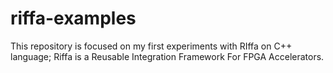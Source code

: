 # riffa-examples
This repository is focused on my first experiments with RIffa on C++ language; Riffa is a Reusable Integration Framework For FPGA Accelerators.
